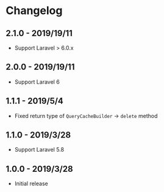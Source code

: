 # Changelog  

## 2.1.0 - 2019/19/11

- Support Laravel > 6.0.x

## 2.0.0 - 2019/19/11

- Support Laravel 6

## 1.1.1 - 2019/5/4

- Fixed return type of `QueryCacheBuilder` -> `delete` method

## 1.1.0 - 2019/3/28

- Support Laravel 5.8

## 1.0.0 - 2019/3/28

- Initial release

